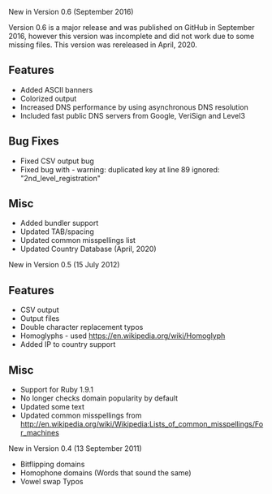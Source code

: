New in Version 0.6 (September 2016)

Version 0.6 is a major release and was published on GitHub in September 2016, however this version was incomplete and did not work due to some missing files. This version was rereleased in April, 2020.

## Features
* Added ASCII banners
* Colorized output
* Increased DNS performance by using asynchronous DNS resolution
* Included fast public DNS servers from Google, VeriSign and Level3

## Bug Fixes
* Fixed CSV output bug
* Fixed bug with - warning: duplicated key at line 89 ignored: "2nd_level_registration"

## Misc
* Added bundler support
* Updated TAB/spacing
* Updated common misspellings list 
* Updated Country Database (April, 2020)


New in Version 0.5 (15 July 2012)

## Features
* CSV output
* Output files
* Double character replacement typos
* Homoglyphs - used https://en.wikipedia.org/wiki/Homoglyph
* Added IP to country support

## Misc
* Support for Ruby 1.9.1
* No longer checks domain popularity by default
* Updated some text
* Updated common misspellings from http://en.wikipedia.org/wiki/Wikipedia:Lists_of_common_misspellings/For_machines


New in Version 0.4 (13 September 2011)

* Bitflipping domains
* Homophone domains (Words that sound the same)
* Vowel swap Typos

